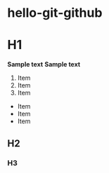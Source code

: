 # hello-git-github

# H1

**Sample text**
__Sample text__

1. Item
2. Item
3. Item

* Item
* Item
* Item

## H2
### H3
